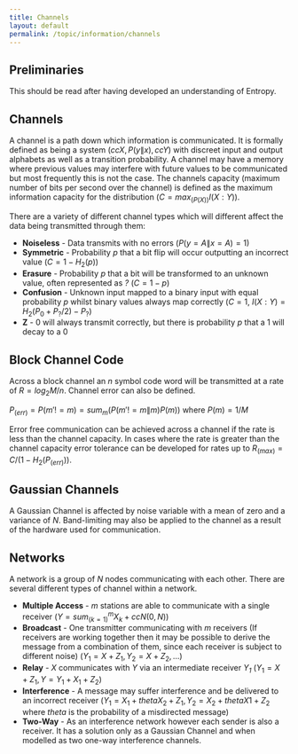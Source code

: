 ```yaml
---
title: Channels
layout: default
permalink: /topic/information/channels
---
```


## Preliminaries
This should be read after having developed an understanding of Entropy.

## Channels
A channel is a path down which information is communicated.  It is formally defined as being a system $(ccX, P(y\|x), ccY)$ with discreet input and output alphabets as well as a transition probability.  A channel may have a memory where previous values may interfere with future values to be communicated but most frequently this is not the case.  The channels capacity (maximum number of bits per second over the channel) is defined as the maximum information capacity for the distribution ($C = max_(P(X))I(X:Y)$).

There are a variety of different channel types which will different affect the data being transmitted through them:

* **Noiseless** - Data transmits with no errors ($P(y=A \| x=A) = 1$)
* **Symmetric** - Probability *p* that a bit flip will occur outputting an incorrect value ($C = 1-H_2(p)$)
* **Erasure** - Probability *p* that a bit will be transformed to an unknown value, often represented as *?* ($C = 1-p$)
* **Confusion** - Unknown input mapped to a binary input with equal probability *p* whilst binary values always map correctly ($C = 1$, $I(X:Y) = H_2(P_0+P_?/2) - P_?$)
* **Z** - 0 will always transmit correctly, but there is probability *p* that a 1 will decay to a 0

## Block Channel Code
Across a block channel an *n* symbol code word will be transmitted at a rate of $R = log_2M/n$.  Channel error can also be defined.

$P_(err) = P(m' != m) = sum_m(P(m' != m\|m)P(m))$ where $P(m) = 1/M$

Error free communication can be achieved across a channel if the rate is less than the channel capacity.  In cases where the rate is greater than the channel capacity error tolerance can be developed for rates up to $R_(max) = C/(1-H_2(P_(err)))$.

## Gaussian Channels
A Gaussian Channel is affected by noise variable with a mean of zero and a variance of *N*.  Band-limiting may also be applied to the channel as a result of the hardware used for communication.

## Networks
A network is a group of *N* nodes communicating with each other.  There are several different types of channel within a network.

* **Multiple Access** - *m* stations are able to communicate with a single receiver ($Y = sum_(k=1)^mX_k+ccN(0, N)$)
* **Broadcast** - One transmitter communicating with *m* receivers (If receivers are working together then it may be possible to derive the message from a combination of them, since each receiver is subject to different noise) ($Y_1=X+Z_1, Y_2=X+Z_2, ...$)
* **Relay** - *X* communicates with *Y* via an intermediate receiver *Y<sub>1</sub>* ($Y_1=X+Z_1, Y=Y_1+X_1+Z_2$)
* **Interference** - A message may suffer interference and be delivered to an incorrect receiver ($Y_1=X_1+thetaX_2+Z_1, Y_2=X_2+thetaX1+Z_2$ where $theta$ is the probability of a misdirected message)
* **Two-Way** - As an interference network however each sender is also a receiver.  It has a solution only as a Gaussian Channel and when modelled as two one-way interference channels.

